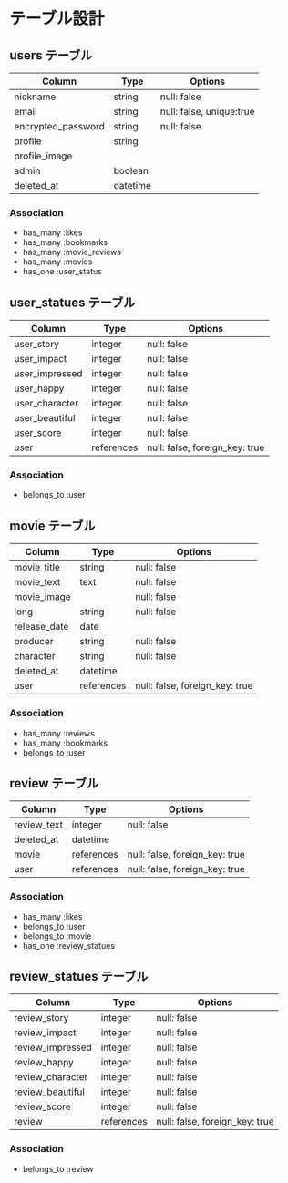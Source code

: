 # テーブル設計

## users テーブル

| Column             | Type     | Options     |
| ------------------ | -------- | ----------- |
| nickname           | string   | null: false |
| email              | string   | null: false, unique:true |
| encrypted_password | string   | null: false |
| profile            | string   |
| profile_image      | 
| admin              | boolean  |
| deleted_at         | datetime |

### Association

- has_many :likes
- has_many :bookmarks
- has_many :movie_reviews
- has_many :movies
- has_one :user_status


## user_statues テーブル

| Column            | Type       | Options     |
| ----------------- | ---------- | ----------- |
| user_story        | integer    | null: false |
| user_impact       | integer    | null: false |
| user_impressed    | integer    | null: false |
| user_happy        | integer    | null: false |
| user_character    | integer    | null: false |
| user_beautiful    | integer    | null: false |
| user_score        | integer    | null: false |
| user              | references | null: false, foreign_key: true |

### Association

- belongs_to :user


## movie テーブル

| Column       | Type       | Options     |
| ------------ | ---------- | ----------- |
| movie_title  | string     | null: false |
| movie_text   | text       | null: false |
| movie_image  |            | null: false |
| long         | string     | null: false |
| release_date | date       |
| producer     | string     | null: false |
| character    | string     | null: false |
| deleted_at   | datetime   |
| user        | references | null: false, foreign_key: true |

### Association

- has_many :reviews
- has_many :bookmarks
- belongs_to :user


## review テーブル

| Column      | Type       | Options     |
| ----------  | ---------- | ----------- |
| review_text | integer    | null: false |
| deleted_at  | datetime   |
| movie       | references | null: false, foreign_key: true |
| user        | references | null: false, foreign_key: true |

### Association

- has_many :likes
- belongs_to :user
- belongs_to :movie
- has_one :review_statues


## review_statues テーブル

| Column            | Type       | Options     |
| ----------------- | ---------- | ----------- |
| review_story      | integer    | null: false |
| review_impact     | integer    | null: false |
| review_impressed  | integer    | null: false |
| review_happy      | integer    | null: false |
| review_character  | integer    | null: false |
| review_beautiful  | integer    | null: false |
| review_score      | integer    | null: false |
| review            | references | null: false, foreign_key: true |

### Association

- belongs_to :review
